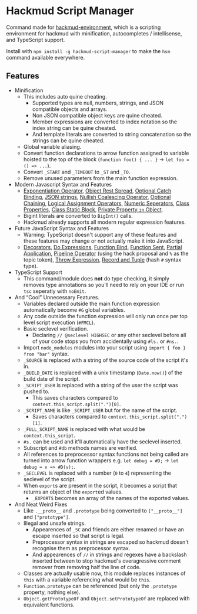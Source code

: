 # Hackmud Script Manager
Command made for [hackmud-environment](https://github.com/samualtnorman/hackmud-environment), which is a scripting environment for hackmud with minification, autocompletes / intellisense, and TypeScript support.

Install with `npm install -g hackmud-script-manager` to make the `hsm` command available everywhere.

## Features
- Minification
    - This includes auto quine cheating.
        - Supported types are null, numbers, strings, and JSON compatible objects and arrays.
        - Non JSON compatible object keys are quine cheated.
        - Member expressions are converted to index notation so the index string can be quine cheated.
        - And template literals are converted to string concatenation so the strings can be quine cheated.
    - Global variable aliasing.
    - Convert function declarations to arrow function assigned to variable hoisted to the top of the block (`function foo() { ... }` -> `let foo = () => ...`).
    - Convert `_START` and `_TIMEOUT` to `_ST` and `_TO`.
    - Remove unused parameters from the main function expression.
- Modern Javascript Syntax and Features
    - [Exponentiation Operator](https://babeljs.io/docs/en/babel-plugin-transform-exponentiation-operator), [Object Rest Spread](https://babeljs.io/docs/en/babel-plugin-proposal-object-rest-spread), [Optional Catch Binding](https://babeljs.io/docs/en/babel-plugin-proposal-optional-catch-binding), [JSON strings](https://babeljs.io/docs/en/babel-plugin-proposal-json-strings), [Nullish Coalescing Operator](https://babeljs.io/docs/en/babel-plugin-proposal-nullish-coalescing-operator), [Optional Chaining](https://babeljs.io/docs/en/babel-plugin-proposal-optional-chaining), [Logical Assignment Operators](https://babeljs.io/docs/en/babel-plugin-proposal-logical-assignment-operators), [Numeric Seperators](https://babeljs.io/docs/en/babel-plugin-proposal-numeric-separator), [Class Properties](https://babeljs.io/docs/en/babel-plugin-proposal-class-properties), [Class Static Block](https://babeljs.io/docs/en/babel-plugin-proposal-class-static-block), [Private Property `in` Object](https://babeljs.io/docs/en/babel-plugin-proposal-private-property-in-object).
    - Bigint literals are converted to `BigInt()` calls.
    - Hackmud already supports all modern regular expression features.
- Future JavaScript Syntax and Features
    - Warning: TypeScript doesn't support any of these features and these features may change or not actually make it into JavaScript.
    - [Decorators](https://babeljs.io/docs/en/babel-plugin-proposal-decorators), [Do Expressions](https://babeljs.io/docs/en/babel-plugin-proposal-do-expressions), [Function Bind](https://babeljs.io/docs/en/babel-plugin-proposal-function-bind), [Function Sent](https://babeljs.io/docs/en/babel-plugin-proposal-function-sent), [Partial Application](https://babeljs.io/docs/en/babel-plugin-proposal-partial-application), [Pipeline Operator](https://babeljs.io/docs/en/babel-plugin-proposal-pipeline-operator) (using the hack proposal and `%` as the topic token), [Throw Expression](https://babeljs.io/docs/en/babel-plugin-proposal-throw-expressions), [Record and Tuple](https://babeljs.io/docs/en/babel-plugin-proposal-record-and-tuple) (hash `#` syntax type).
- TypeScript Support
    - This command/module does **not** do type checking, it simply removes type annotations so you'll need to rely on your IDE or run `tsc` seperatly with `noEmit`.
- And “Cool” Unnecessary Features.
    - Variables declared outside the main function expression automatically become `#G` global variables.
    - Any code outside the function expression will only run once per top level script execution (`#FMCL`).
    - Basic seclevel verification.
        - Declaring `// @seclevel HIGHSEC` or any other seclevel before all of your code stops you from accidentally using `#ls.` or `#ns.`.
    - Import `node_modules` modules into your script using `import { foo } from "bar"` syntax.
    - `_SOURCE` is replaced with a string of the source code of the script it's in.
    - `_BUILD_DATE` is replaced with a unix timestamp (`Date.now()`) of the build date of the script.
    - `_SCRIPT_USER` is replaced with a string of the user the script was pushed to.
        - This saves characters compared to `context.this_script.split(".")[0]`.
    - `_SCRIPT_NAME` is like `_SCRIPT_USER` but for the name of the script.
        - Saves characters compared to `context.this_script.split(".")[1]`.
    - `_FULL_SCRIPT_NAME` is replaced with what would be `context.this_script`.
    - `#s.` can be used and it'll automatically have the seclevel inserted.
    - Subscript and `#db` methods names are verified.
    - All references to preprocessor syntax functions not being called are turned into arrow function wrappers e.g. `let debug = #D;` -> `let debug = v => #D(v);`.
    - `_SECLEVEL` is replaced with a number (`0` to `4`) representing the seclevel of the script.
    - When `export`s are present in the script, it becomes a script that returns an object of the `export`ed values.
        - `_EXPORTS` becomes an array of the names of the exported values.
- And Neat Weird Fixes
    - Like `.__proto__` and `.prototype` being converted to `["__proto__"]` and `["prototype"]`.
    - Illegal and unsafe strings.
        - Appearences of `_SC` and friends are either renamed or have an escape inserted so that script is legal.
        - Preprocessor syntax in strings are escaped so hackmud doesn't recognise them as preprocessor syntax.
        - And appearences of `//` in strings and regexes have a backslash inserted between to stop hackmud's overagressive comment remover from removing half the line of code.
    - Classes are actually usable now, this module replaces instances of `this` with a variable referencing what would be `this`.
    - `Function.prototype` can be referenced (but only the `.prototype` property, nothing else).
    - `Object.getPrototypeOf` and `Object.setPrototypeOf` are replaced with equivalent functions.
